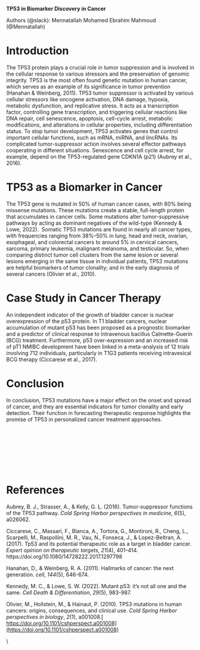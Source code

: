 **TP53 in Biomarker Discovery in Cancer**

Authors (@slack): Mennatallah Mohamed Ebrahim Mahmoud (@Mennatallah)


# **Introduction**

The TP53 protein plays a crucial role in tumor suppression and is involved in the cellular response to various stressors and the preservation of genomic integrity. TP53 is the most often found genetic mutation in human cancer, which serves as an example of its significance in tumor prevention (Hanahan & Weinberg, 2011). TP53 tumor suppressor is activated by various cellular stressors like oncogene activation, DNA damage, hypoxia, metabolic dysfunction, and replicative stress. It acts as a transcription factor, controlling gene transcription, and triggering cellular reactions like DNA repair, cell senescence, apoptosis, cell-cycle arrest, metabolic modifications, and alterations in cellular properties, including differentiation status. To stop tumor development, TP53 activates genes that control important cellular functions, such as mRNA, miRNA, and lincRNAs. Its complicated tumor-suppressor action involves several effector pathways cooperating in different situations. Senescence and cell cycle arrest, for example, depend on the TP53-regulated gene CDKN1A (p21) (Aubrey et al., 2016).


# **TP53 as a Biomarker in Cancer**

The TP53 gene is mutated in 50% of human cancer cases, with 80% being missense mutations. These mutations create a stable, full-length protein that accumulates in cancer cells. Some mutations alter tumor-suppressive pathways by acting as dominant negatives of the wild-type (Kennedy & Lowe, 2022).  Somatic TP53 mutations are found in nearly all cancer types, with frequencies ranging from 38%–50% in lung, head and neck, ovarian, esophageal, and colorectal cancers to around 5% in cervical cancers, sarcoma, primary leukemia, malignant melanoma, and testicular. So, when comparing distinct tumor cell clusters from the same lesion or several lesions emerging in the same tissue in individual patients, TP53 mutations are helpful biomarkers of tumor clonality; and in the early diagnosis of several cancers (Olivier et al., 2010).


# **Case Study in Cancer Therapy**

An independent indicator of the growth of bladder cancer is nuclear overexpression of the p53 protein. In T1 bladder cancers, nuclear accumulation of mutant p53 has been proposed as a prognostic biomarker and a predictor of clinical response to intravenous bacillus Calmette-Guerin (BCG) treatment. Furthermore, p53 over-expression and an increased risk of pT1 NMIBC development have been linked in a meta-analysis of 12 trials involving 712 individuals, particularly in T1G3 patients receiving intravesical BCG therapy (Ciccarese et al., 2017).


# **Conclusion**

In conclusion, TP53 mutations have a major effect on the onset and spread of cancer, and they are essential indicators for tumor clonality and early detection. Their function in forecasting therapeutic response highlights the promise of TP53 in personalized cancer treatment approaches.

 

 

 

 


# **References**

Aubrey, B. J., Strasser, A., & Kelly, G. L. (2016). Tumor-suppressor functions of the TP53 pathway. _Cold Spring Harbor perspectives in medicine_, _6_(5), a026062.

Ciccarese, C., Massari, F., Blanca, A., Tortora, G., Montironi, R., Cheng, L., Scarpelli, M., Raspollini, M. R., Vau, N., Fonseca, J., & Lopez-Beltran, A. (2017). Tp53 and its potential therapeutic role as a target in bladder cancer. _Expert opinion on therapeutic targets_, _21_(4), 401–414. https\://doi.org/10.1080/14728222.2017.1297798

Hanahan, D., & Weinberg, R. A. (2011). Hallmarks of cancer: the next generation. _cell_, _144_(5), 646-674.

Kennedy, M. C., & Lowe, S. W. (2022). Mutant p53: it’s not all one and the same. _Cell Death & Differentiation_, _29_(5), 983-987.

Olivier, M., Hollstein, M., & Hainaut, P. (2010). TP53 mutations in human cancers: origins, consequences, and clinical use. _Cold Spring Harbor perspectives in biology_, _2_(1), a001008.[ https://doi.org/10.1101/cshperspect.a001008](https://doi.org/10.1101/cshperspect.a001008)

<!--StartFragment-->\ <!--EndFragment-->
